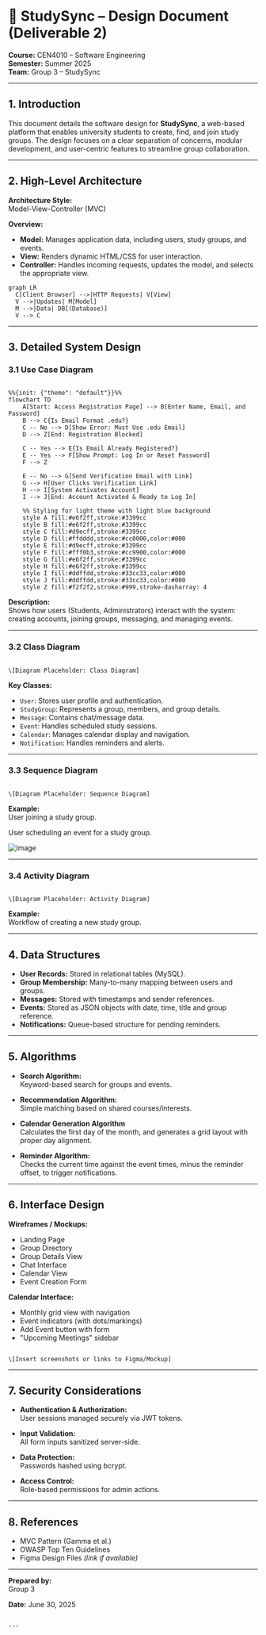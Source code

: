 # 📘 StudySync – Design Document (Deliverable 2)

**Course:** CEN4010 – Software Engineering  
**Semester:** Summer 2025  
**Team:** Group 3 – StudySync  

---

## 1. Introduction

This document details the software design for **StudySync**, a web-based platform that enables university students to create, find, and join study groups. The design focuses on a clear separation of concerns, modular development, and user-centric features to streamline group collaboration.

---

## 2. High-Level Architecture

**Architecture Style:**  
Model-View-Controller (MVC)

**Overview:**

- **Model:** Manages application data, including users, study groups, and events.
- **View:** Renders dynamic HTML/CSS for user interaction.
- **Controller:** Handles incoming requests, updates the model, and selects the appropriate view.

```mermaid
graph LR
  C[Client Browser] -->|HTTP Requests| V[View]
  V -->|Updates| M[Model]
  M -->|Data| DB[(Database)]
  V --> C
```


---

## 3. Detailed System Design

### 3.1 Use Case Diagram

``` mermaid

%%{init: {"theme": "default"}}%%
flowchart TD
    A[Start: Access Registration Page] --> B[Enter Name, Email, and Password]
    B --> C{Is Email Format .edu?}
    C -- No --> D[Show Error: Must Use .edu Email]
    D --> Z[End: Registration Blocked]

    C -- Yes --> E{Is Email Already Registered?}
    E -- Yes --> F[Show Prompt: Log In or Reset Password]
    F --> Z

    E -- No --> G[Send Verification Email with Link]
    G --> H[User Clicks Verification Link]
    H --> I[System Activates Account]
    I --> J[End: Account Activated & Ready to Log In]

    %% Styling for light theme with light blue background
    style A fill:#e6f2ff,stroke:#3399cc
    style B fill:#e6f2ff,stroke:#3399cc
    style C fill:#d9ecff,stroke:#3399cc
    style D fill:#ffdddd,stroke:#cc0000,color:#000
    style E fill:#d9ecff,stroke:#3399cc
    style F fill:#fff0b3,stroke:#cc9900,color:#000
    style G fill:#e6f2ff,stroke:#3399cc
    style H fill:#e6f2ff,stroke:#3399cc
    style I fill:#ddffdd,stroke:#33cc33,color:#000
    style J fill:#ddffdd,stroke:#33cc33,color:#000
    style Z fill:#f2f2f2,stroke:#999,stroke-dasharray: 4
```

**Description:**  
Shows how users (Students, Administrators) interact with the system: creating accounts, joining groups, messaging, and managing events.

---

### 3.2 Class Diagram

```

\[Diagram Placeholder: Class Diagram]

```

**Key Classes:**

- `User`: Stores user profile and authentication.
- `StudyGroup`: Represents a group, members, and group details.
- `Message`: Contains chat/message data.
- `Event`: Handles scheduled study sessions.
- `Calendar`: Manages calendar display and navigation.
- `Notification`: Handles reminders and alerts.

---

### 3.3 Sequence Diagram

```

\[Diagram Placeholder: Sequence Diagram]

```

**Example:**  
User joining a study group.

User scheduling an event for a study group.


![image](https://github.com/user-attachments/assets/871b3f02-e187-4513-be67-995bc97aaf57)


---

### 3.4 Activity Diagram

```

\[Diagram Placeholder: Activity Diagram]

```

**Example:**  
Workflow of creating a new study group.

---

## 4. Data Structures

- **User Records:** Stored in relational tables (MySQL).
- **Group Membership:** Many-to-many mapping between users and groups.
- **Messages:** Stored with timestamps and sender references.
- **Events:** Stored as JSON objects with date, time, title and group reference.
- **Notifications:** Queue-based structure for pending reminders.

---

## 5. Algorithms

- **Search Algorithm:**  
  Keyword-based search for groups and events.

- **Recommendation Algorithm:**  
  Simple matching based on shared courses/interests.

- **Calendar Generation Algorithm**  
  Calculates the first day of the month, and generates a grid layout with proper day alignment.

- **Reminder Algorithm:**  
  Checks the current time against the event times, minus the reminder offset, to trigger notifications. 
  
---

## 6. Interface Design

**Wireframes / Mockups:**

- Landing Page
- Group Directory
- Group Details View
- Chat Interface
- Calendar View
- Event Creation Form

**Calendar Interface:**
- Monthly grid view with navigation
- Event indicators (with dots/markings)
- Add Event button with form
- "Upcoming Meetings" sidebar
  
```

\[Insert screenshots or links to Figma/Mockup]

```

---

## 7. Security Considerations

- **Authentication & Authorization:**  
  User sessions managed securely via JWT tokens.

- **Input Validation:**  
  All form inputs sanitized server-side.

- **Data Protection:**  
  Passwords hashed using bcrypt.

- **Access Control:**  
  Role-based permissions for admin actions.

---

## 8. References

- MVC Pattern (Gamma et al.)
- OWASP Top Ten Guidelines
- Figma Design Files *(link if available)*

---

**Prepared by:**  
Group 3  

**Date:** June 30, 2025
```

---

